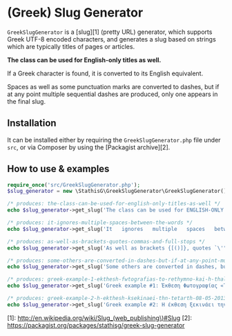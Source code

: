 # (Greek) Slug Generator

```GreekSlugGenerator``` is a [slug][1] (pretty URL) generator, which supports Greek UTF-8 encoded characters, and generates a slug based on strings which are typically titles of pages or articles.

**The class can be used for English-only titles as well.**

If a Greek character is found, it is converted to its English equivalent.

Spaces as well as some punctuation marks are converted to dashes, but if at any point multiple sequential dashes are produced, only one appears in the final slug.

## Installation

It can be installed either by requiring the ```GreekSlugGenerator.php``` file under ```src```, or via Composer by using the [Packagist archive][2].

## How to use & examples

```php
require_once('src/GreekSlugGenerator.php');
$slug_generator = new \StathisG\GreekSlugGenerator\GreekSlugGenerator();

/* produces: the-class-can-be-used-for-english-only-titles-as-well */
echo $slug_generator->get_slug('The class can be used for ENGLISH-ONLY titles as well');

/* produces: it-ignores-multiple-spaces-between-the-words */
echo $slug_generator->get_slug('It   ignores   multiple   spaces   between   the   words');

/* produces: as-well-as-brackets-quotes-commas-and-full-stops */
echo $slug_generator->get_slug('As well as brackets {[()]}, quotes `\'", commas, and full stops.');

/* produces: some-others-are-converted-in-dashes-but-if-at-any-point-multiple-sequential-dashes-are-produced-only-one-appears- */
echo $slug_generator->get_slug('Some others are converted in dashes, but if at any point multiple sequential dashes are produced, only one appears: \/_-');

/* produces: greek-example-1-ekthesh-fwtografias-to-rethymno-kai-h-thalassa-hmeres-rethymnoy-2013 */
echo $slug_generator->get_slug('Greek example #1: Έκθεση Φωτογραφίας «Το Ρέθυμνο και η Θάλασσα» - "Ημέρες Ρεθύμνου" 2013');

/* produces: greek-example-2-h-ekthesh-ksekinaei-thn-tetarth-08-05-2013-kai-wra-20-45-h-diarkeia-ths-ektheshs-tha-einai-apo-08-05-ews-07-06 */
echo $slug_generator->get_slug('Greek example #2: Η έκθεση ξεκινάει την Τετάρτη 08/05/2013 και ώρα 20:45. Η διάρκεια της έκθεσης θα είναι από 08/05 έως 07/06');
```

[1]: http://en.wikipedia.org/wiki/Slug_(web_publishing\)#Slug
[2]: https://packagist.org/packages/stathisg/greek-slug-generator
